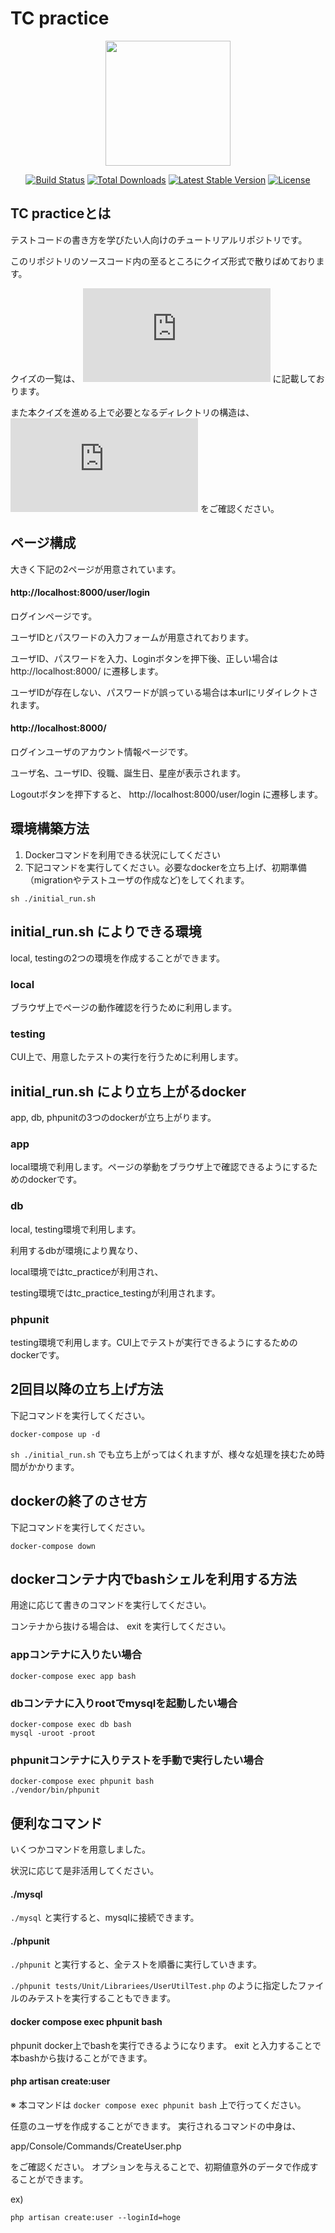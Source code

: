 # TC practice

<p align="center"><a href="https://laravel.com" target="_blank"><img src="https://raw.githubusercontent.com/laravel/art/master/logo-lockup/5%20SVG/2%20CMYK/1%20Full%20Color/laravel-logolockup-cmyk-red.svg" width="200"></a></p>

<p align="center">
<a href="https://travis-ci.org/laravel/framework"><img src="https://travis-ci.org/laravel/framework.svg" alt="Build Status"></a>
<a href="https://packagist.org/packages/laravel/framework"><img src="https://img.shields.io/packagist/dt/laravel/framework" alt="Total Downloads"></a>
<a href="https://packagist.org/packages/laravel/framework"><img src="https://img.shields.io/packagist/v/laravel/framework" alt="Latest Stable Version"></a>
<a href="https://packagist.org/packages/laravel/framework"><img src="https://img.shields.io/packagist/l/laravel/framework" alt="License"></a>
</p>

## TC practiceとは

テストコードの書き方を学びたい人向けのチュートリアルリポジトリです。

このリポジトリのソースコード内の至るところにクイズ形式で散りばめております。

クイズの一覧は、 ![ANSWERME.md](https://github.com/onopon/tc_practice/blob/master/ANSWERME.md) に記載しております。

また本クイズを進める上で必要となるディレクトリの構造は、 ![DIRECTORY_STRUCTURE.txt](https://github.com/onopon/tc_practice/blob/master/DIRECTORY_STRUCTURE.txt) をご確認ください。

## ページ構成

大きく下記の2ページが用意されています。

#### http://localhost:8000/user/login

ログインページです。

ユーザIDとパスワードの入力フォームが用意されております。

ユーザID、パスワードを入力、Loginボタンを押下後、正しい場合は http://localhost:8000/ に遷移します。

ユーザIDが存在しない、パスワードが誤っている場合は本urlにリダイレクトされます。

#### http://localhost:8000/

ログインユーザのアカウント情報ページです。

ユーザ名、ユーザID、役職、誕生日、星座が表示されます。

Logoutボタンを押下すると、 http://localhost:8000/user/login に遷移します。

## 環境構築方法

1. Dockerコマンドを利用できる状況にしてください
2. 下記コマンドを実行してください。必要なdockerを立ち上げ、初期準備（migrationやテストユーザの作成など)をしてくれます。

```
sh ./initial_run.sh
```

## initial_run.sh によりできる環境

local, testingの2つの環境を作成することができます。

### local

ブラウザ上でページの動作確認を行うために利用します。

### testing

CUI上で、用意したテストの実行を行うために利用します。

## initial_run.sh により立ち上がるdocker

app, db, phpunitの3つのdockerが立ち上がります。

### app

local環境で利用します。ページの挙動をブラウザ上で確認できるようにするためのdockerです。

### db

local, testing環境で利用します。

利用するdbが環境により異なり、

local環境ではtc_practiceが利用され、

testing環境ではtc_practice_testingが利用されます。

### phpunit

testing環境で利用します。CUI上でテストが実行できるようにするためのdockerです。

## 2回目以降の立ち上げ方法

下記コマンドを実行してください。

```
docker-compose up -d
```

`sh ./initial_run.sh` でも立ち上がってはくれますが、様々な処理を挟むため時間がかかります。

## dockerの終了のさせ方

下記コマンドを実行してください。

```
docker-compose down
```

## dockerコンテナ内でbashシェルを利用する方法

用途に応じて書きのコマンドを実行してください。

コンテナから抜ける場合は、 exit を実行してください。

### appコンテナに入りたい場合

```
docker-compose exec app bash
```

### dbコンテナに入りrootでmysqlを起動したい場合

```
docker-compose exec db bash
mysql -uroot -proot
```

### phpunitコンテナに入りテストを手動で実行したい場合

```
docker-compose exec phpunit bash
./vendor/bin/phpunit
```

## 便利なコマンド

いくつかコマンドを用意しました。

状況に応じて是非活用してください。

#### ./mysql

`./mysql` と実行すると、mysqlに接続できます。

#### ./phpunit

`./phpunit` と実行すると、全テストを順番に実行していきます。

`./phpunit tests/Unit/Librariees/UserUtilTest.php` のように指定したファイルのみテストを実行することもできます。

#### docker compose exec phpunit bash

phpunit docker上でbashを実行できるようになります。
exit と入力することで本bashから抜けることができます。

#### php artisan create:user

※ 本コマンドは `docker compose exec phpunit bash` 上で行ってください。

任意のユーザを作成することができます。
実行されるコマンドの中身は、

app/Console/Commands/CreateUser.php

をご確認ください。
オプションを与えることで、初期値意外のデータで作成することができます。

ex)

```
php artisan create:user --loginId=hoge
```
